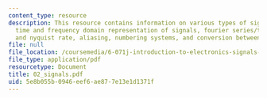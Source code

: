 ```yaml
---
content_type: resource
description: This resource contains information on various types of signals, LTI systems,
  time and frequency domain representation of signals, fourier series/tranform, sampling
  and nyquist rate, aliasing, numbering systems, and conversion between type of signals.
file: null
file_location: /coursemedia/6-071j-introduction-to-electronics-signals-and-measurement-spring-2006/5e8b055b0946eef6ae877e13e1d1371f_02_signals.pdf
file_type: application/pdf
resourcetype: Document
title: 02_signals.pdf
uid: 5e8b055b-0946-eef6-ae87-7e13e1d1371f
---
```

